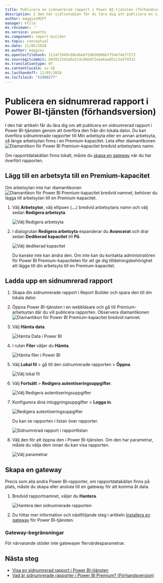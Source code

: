 ```yaml
---
title: Publicera en sidnumrerad rapport i Power BI-tjänsten (förhandsversion)
description: I den här självstudien får du lära dig att publicera en sidnumrerad rapport i Power BI-tjänsten genom att överföra den från din lokala dator.
author: maggiesMSFT
manager: kfile
ms.reviewer: ''
ms.service: powerbi
ms.component: report-builder
ms.topic: conceptual
ms.date: 11/05/2018
ms.author: maggies
ms.openlocfilehash: 1114f1949c68e4bebf2d636906bf754e7de77273
ms.sourcegitcommit: b03912343a5a214c6bb972aaa6aa051c2a5f4332
ms.translationtype: HT
ms.contentlocale: sv-SE
ms.lasthandoff: 12/05/2018
ms.locfileid: "52900277"
---
```

# <a name="publish-a-paginated-report-to-the-power-bi-service-preview"></a>Publicera en sidnumrerad rapport i Power BI-tjänsten (förhandsversion)

I den här artikeln får du lära dig om att publicera en sidnumrerad rapport i Power BI-tjänsten genom att överföra den från din lokala dator. Du kan överföra sidnumrerade rapporter till Min arbetsyta eller en annan arbetsyta, så länge arbetsytan finns i en Premium-kapacitet. Leta efter diamantikonen ![Diamantikon för Power BI Premium-kapacitet](media/paginated-reports-save-to-power-bi-service/premium-diamond.png) bredvid arbetsytans namn. 

Om rapportdatakällan finns lokalt, måste du [skapa en gateway](#create-a-gateway-to-an-on-premises-data-source) när du har överfört rapporten.

## <a name="add-a-workspace-to-a-premium-capacity"></a>Lägg till en arbetsyta till en Premium-kapacitet

Om arbetsytan inte har diamantikonen ![Diamantikon för Power BI Premium-kapacitet](media/paginated-reports-save-to-power-bi-service/premium-diamond.png) bredvid namnet, behöver du lägga till arbetsytan till en Premium-kapacitet. 

1. Välj **Arbetsytor**, välj ellipsen (**...**) bredvid arbetsytans namn och välj sedan **Redigera arbetsyta**.

    ![Välj Redigera arbetsyta](media/paginated-reports-save-to-power-bi-service/power-bi-paginated-edit-workspace.png)

1. I dialogrutan **Redigera arbetsyta** expanderar du **Avancerat** och drar sedan **Dedikerad kapacitet** till **På**.

    ![Välj dedikerad kapacitet](media/paginated-reports-save-to-power-bi-service/power-bi-paginated-edit-workspace-dialog.png)

   Du kanske inte kan ändra den. Om inte kan du kontakta administratören för Power BI Premium-kapaciteten för att ge dig tilldelningsbehörighet att lägga till din arbetsyta till en Premium-kapacitet.


## <a name="upload-a-paginated-report"></a>Ladda upp en sidnumrerad rapport

1. Skapa din sidnumrerade rapport i Report Builder och spara den till din lokala dator.

1. Öppna Power BI-tjänsten i en webbläsare och gå till Premium-arbetsytan där du vill publicera rapporten. Observera diamantikonen ![Diamantikon för Power BI Premium-kapacitet](media/paginated-reports-save-to-power-bi-service/premium-diamond.png) bredvid namnet. 

1. Välj **Hämta data**.

    ![Hämta Data i Power BI](media/paginated-reports-save-to-power-bi-service/power-bi-paginated-get-data.png)

1. I rutan **Filer** väljer du **Hämta**.

    ![Hämta filer i Power BI](media/paginated-reports-save-to-power-bi-service/power-bi-paginated-files-get.png)

1. Välj **Lokal fil** > gå till den sidnumrerade rapporten > **Öppna**.

    ![Välj lokal fil](media/paginated-reports-save-to-power-bi-service/power-bi-paginated-local-file.png)

1. Välj **Fortsätt** > **Redigera autentiseringsuppgifter**.

    ![Välj Redigera autentiseringsuppgifter](media/paginated-reports-save-to-power-bi-service/power-bi-paginated-select-edit-credentials.png)

1. Konfigurera dina inloggningsuppgifter > **Logga in**.

    ![Redigera autentiseringsuppgifter](media/paginated-reports-save-to-power-bi-service/power-bi-paginated-credentials.png)

   Du kan se rapporten i listan över rapporter.

    ![Sidnumrerad rapport i rapportlistan](media/paginated-reports-save-to-power-bi-service/power-bi-paginated-wwi-report.png)

1. Välj den för att öppna den i Power BI-tjänsten. Om den har parametrar, måste du välja dem innan du kan visa rapporten.
 
    ![Välj parametrar](media/paginated-reports-save-to-power-bi-service/power-bi-paginated-select-parameters.png)

## <a name="create-a-gateway"></a>Skapa en gateway

Precis som alla andra Power BI-rapporter, om rapportdatakällan finns på plats, måste du skapa eller ansluta till en gateway för att komma åt data.

1. Bredvid rapportnamnet, väljer du **Hantera**.

   ![Hantera den sidnumrerade rapporten](media/paginated-reports-save-to-power-bi-service/power-bi-paginated-manage.png)

1. Du hittar mer information och nästföljande steg i artikeln [Installera en gateway](service-gateway-install.md) för Power BI-tjänsten.

### <a name="gateway-limitations"></a>Gateway-begränsningar

För närvarande stöder inte gatewayer flervärdesparametrar.


## <a name="next-steps"></a>Nästa steg

- [Visa en sidnumrerad rapport i Power BI-tjänsten](paginated-reports-view-power-bi-service.md)
- [Vad är sidnumrerade rapporter i Power BI Premium? (Förhandsversion)](paginated-reports-report-builder-power-bi.md)

